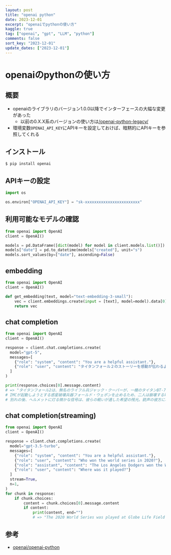 ```yaml
---
layout: post
title: "openai python" 
date: 2023-12-01
excerpt: "openaiでpythonの使い方"
kaggle: true
tag: ["openai", "gpt", "LLM", "python"]
comments: false
sort_key: "2023-12-01"
update_dates: ["2023-12-01"]
---
```


# openaiのpythonの使い方

## 概要
 - openaiのライブラリのバージョン1.0.0以降でインターフェースの大幅な変更があった
   - 以前の0.X.X系のバージョンの使い方は[/openai-python-legacy/](/openai-python-legacy/)
 - 環境変数`OPENAI_API_KEY`にAPIキーを設定しておけば、暗黙的にAPIキーを参照してくれる

## インストール

```console
$ pip install openai
```

## APIキーの設定

```python
import os

os.environ["OPENAI_API_KEY"] = "sk-xxxxxxxxxxxxxxxxxxxxxxxx"
```

## 利用可能なモデルの確認

```python
from openai import OpenAI
client = OpenAI()

models = pd.DataFrame([dict(model) for model in client.models.list()])
models["date"] = pd.to_datetime(models["created"], unit="s")
models.sort_values(by=["date"], ascending=False)
```

## embedding

```python
from openai import OpenAI
client = OpenAI()

def get_embedding(text, model="text-embedding-3-small"):
    vec = client.embeddings.create(input = [text], model=model).data[0].embedding
    return vec
```

## chat completion

```python
from openai import OpenAI
client = OpenAI()

response = client.chat.completions.create(
  model="gpt-5",
  messages=[
    {"role": "system", "content": "You are a helpful assistant."},
    {"role": "user", "content": "タイタンフォール２のストーリーを感動が伝わるように解説して。1000文字以内でお願いします。キーワードの「Trust me.」を入れてください"},
  ]
)

print(response.choices[0].message.content)
# => "タイタンフォール2は、無名のライフル兵ジャック・クーパーが、一機のタイタンBT-7274と出会い、戦場で“パイロット”へと成長していく物語です。師であるラティモサ隊長の最期を経て、二人はぎこちない主従から、互いを補い合う相棒へ。ドライなユーモアと厳格な「プロトコル」、そして崖を越える瞬間に放たれる一言「Trust me.」が、機械と人の間に芽生える信頼を確かなものにします。
# IMCが起動しようとする惑星破壊兵器フォールド・ウェポンを止めるため、二人は崩壊する時間の研究施設を駆け抜け、強敵たちと死闘を重ね、幾度も離れ、再び手を伸ばします。やがてBTは、任務と友情のはざまでただ一つの答えを選ぶ――プロトコル3「パイロットを守れ」。自らを犠牲にしてクーパーを生かし、巨大な力を止めるその瞬間、機械の声に確かな温度が宿るのです。
# 別れの後、ヘルメットに灯る微かな信号は、彼らの戦いが遺した希望の残光。銃声の彼方に、信じ合う心だけが響き続けます。
```

## chat completion(streaming)

```python
from openai import OpenAI
client = OpenAI()

response = client.chat.completions.create(
  model="gpt-3.5-turbo",
  messages=[
    {"role": "system", "content": "You are a helpful assistant."},
    {"role": "user", "content": "Who won the world series in 2020?"},
    {"role": "assistant", "content": "The Los Angeles Dodgers won the World Series in 2020."},
    {"role": "user", "content": "Where was it played?"}
  ]
  stream=True,
  n=1,
)
for chunk in response:
    if chunk.choices:
        content = chunk.choices[0].message.content 
        if content:
            print(content, end="")
            # => "The 2020 World Series was played at Globe Life Field in Arlington, Texas."
```

## 参考
 - [openai/openai-python](https://github.com/openai/openai-python/)
